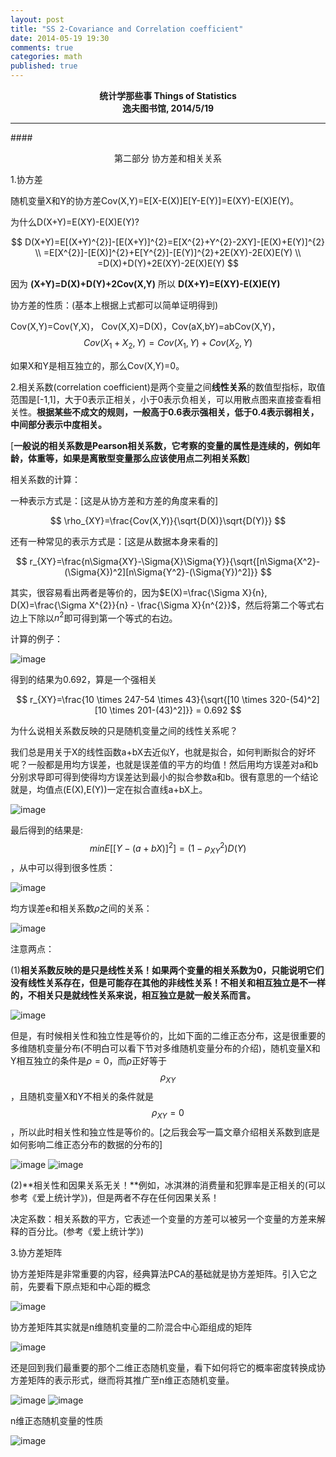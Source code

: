 ```yaml
---
layout: post
title: "SS 2-Covariance and Correlation coefficient"
date: 2014-05-19 19:30
comments: true
categories: math
published: true
---
```


**<center>统计学那些事 Things of Statistics</center>**
**<center>逸夫图书馆, 2014/5/19</center>**

----------

####<center>第二部分 协方差和相关关系</center>

1.协方差

随机变量X和Y的协方差Cov(X,Y)=E[X-E(X)]E[Y-E(Y)]=E(XY)-E(X)E(Y)。

为什么D(X+Y)=E(XY)-E(X)E(Y)?

$$
D(X+Y)=E[(X+Y)^{2}]-[E(X+Y)]^{2}=E[X^{2}+Y^{2}-2XY]-[E(X)+E(Y)]^{2} \\ =E[X^{2}]-[E(X)]^{2}+E[Y^{2}]-[E(Y)]^{2}+2E(XY)-2E(X)E(Y) \\ =D(X)+D(Y)+2E(XY)-2E(X)E(Y)
$$

因为 **(X+Y)=D(X)+D(Y)+2Cov(X,Y)**
所以 **D(X+Y)=E(XY)-E(X)E(Y)**

协方差的性质：(基本上根据上式都可以简单证明得到)

Cov(X,Y)=Cov(Y,X)， Cov(X,X)=D(X)，Cov(aX,bY)=abCov(X,Y)，$$Cov(X_{1}+X_{2},Y)=Cov(X_{1},Y)+Cov(X_{2},Y)$$

如果X和Y是相互独立的，那么Cov(X,Y)=0。

2.相关系数(correlation coefficient)是两个变量之间**线性关系**的数值型指标，取值范围是[-1,1]，大于0表示正相关，小于0表示负相关，可以用散点图来直接查看相关性。**根据某些不成文的规则，一般高于0.6表示强相关，低于0.4表示弱相关，中间部分表示中度相关。**

[**一般说的相关系数是Pearson相关系数，它考察的变量的属性是连续的，例如年龄，体重等，如果是离散型变量那么应该使用点二列相关系数**]

相关系数的计算：

一种表示方式是：[这是从协方差和方差的角度来看的]

$$
\rho_{XY}=\frac{Cov(X,Y)}{\sqrt{D(X)}\sqrt{D(Y)}}
$$

还有一种常见的表示方式是：[这是从数据本身来看的]

$$
r_{XY}=\frac{n\Sigma{XY}-\Sigma{X}\Sigma{Y}}{\sqrt{[n\Sigma{X^2}-(\Sigma{X})^2][n\Sigma{Y^2}-(\Sigma{Y})^2]}}
$$

其实，很容易看出两者是等价的，因为$E(X)=\frac{\Sigma X}{n}, D(X)=\frac{\Sigma X^{2}}{n} - \frac{\Sigma X}{n^{2}}$，然后将第二个等式右边上下除以$n^{2}$即可得到第一个等式的右边。

计算的例子：

![image](http://hujiaweibujidao.github.io/images/math/cor_1.png)

得到的结果为0.692，算是一个强相关

$$
r_{XY}=\frac{10 \times 247-54 \times 43}{\sqrt{[10 \times 320-(54)^2][10 \times 201-(43)^2]}} = 0.692
$$

为什么说相关系数反映的只是随机变量之间的线性关系呢？

我们总是用关于X的线性函数a+bX去近似Y，也就是拟合，如何判断拟合的好坏呢？一般都是用均方误差，也就是误差值的平方的均值！然后用均方误差对a和b分别求导即可得到使得均方误差达到最小的拟合参数a和b。很有意思的一个结论就是，均值点(E(X),E(Y))一定在拟合直线a+bX上。

![image](http://hujiaweibujidao.github.io/images/math/cor_2.png)

最后得到的结果是:$$min E[[Y-(a+bX)]^{2}]=(1-\rho_{XY}^{2})D(Y)$$，从中可以得到很多性质：

![image](http://hujiaweibujidao.github.io/images/math/cor_3.png)

均方误差e和相关系数$\rho$之间的关系：

![image](http://hujiaweibujidao.github.io/images/math/cor_4.png)

注意两点：

(1)**相关系数反映的是只是线性关系！如果两个变量的相关系数为0，只能说明它们没有线性关系存在，但是可能存在其他的非线性关系！不相关和相互独立是不一样的，不相关只是就线性关系来说，相互独立是就一般关系而言。**

![image](http://hujiaweibujidao.github.io/images/math/cor_5.png)

但是，有时候相关性和独立性是等价的，比如下面的二维正态分布，这是很重要的多维随机变量分布(不明白可以看下节对多维随机变量分布的介绍)，随机变量X和Y相互独立的条件是$\rho=0$，而$\rho$正好等于$$\rho_{XY}$$，且随机变量X和Y不相关的条件就是$$\rho_{XY}=0$$，所以此时相关性和独立性是等价的。[之后我会写一篇文章介绍相关系数到底是如何影响二维正态分布的数据的分布的]

![image](http://hujiaweibujidao.github.io/images/math/cor_6.png)
![image](http://hujiaweibujidao.github.io/images/math/cor_7.png)

(2)**相关性和因果关系无关！**例如，冰淇淋的消费量和犯罪率是正相关的(可以参考《爱上统计学》)，但是两者不存在任何因果关系！

决定系数：相关系数的平方，它表述一个变量的方差可以被另一个变量的方差来解释的百分比。(参考《爱上统计学》)

3.协方差矩阵

协方差矩阵是非常重要的内容，经典算法PCA的基础就是协方差矩阵。引入它之前，先要看下原点矩和中心距的概念

![image](http://hujiaweibujidao.github.io/images/math/corm_1.png)

协方差矩阵其实就是n维随机变量的二阶混合中心距组成的矩阵

![image](http://hujiaweibujidao.github.io/images/math/corm_2.png)

还是回到我们最重要的那个二维正态随机变量，看下如何将它的概率密度转换成协方差矩阵的表示形式，继而将其推广至n维正态随机变量。

![image](http://hujiaweibujidao.github.io/images/math/corm_5.png)
![image](http://hujiaweibujidao.github.io/images/math/corm_4.png)

n维正态随机变量的性质

![image](http://hujiaweibujidao.github.io/images/math/corm_3.png)









